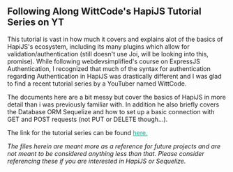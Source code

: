 <h2>Following Along WittCode's HapiJS Tutorial Series on YT</h2>

This tutorial is vast in how much it covers and explains alot of the basics of HapiJS's ecosystem, including its many plugins which allow for validation/authentication (still doesn't use Joi, will be looking into this, promise). While following webdevsimplified's course on ExpressJS Authentication, I recognized that much of the syntax for authentication regarding Authentication in HapiJS was drastically different and I was glad to find a recent tutorial series by a YouTuber named WittCode.

The documents here are a bit messy but cover the basics of HapiJS in more detail than i was previously familiar with. In addition he also briefly covers the Database ORM Sequelize and how to set up a basic connection with GET and POST requests (not PUT or DELETE though...).

The link for the tutorial series can be found <a style=color:#00ae8cff href="https://www.youtube.com/playlist?list=PLkqiWyX-_LotaQ9AuppIAXl0xyV-P5Ms-">here.</a>

_The files herein are meant more as a reference for future projects and are not meant to be considered anything less than that. Please consider referencing these if you are interested in HapiJS or Sequelize._
